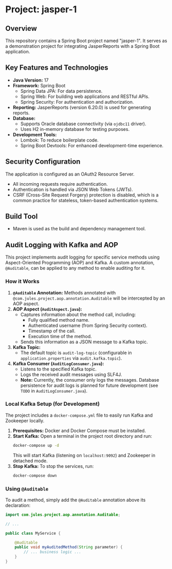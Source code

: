 # Project: jasper-1

## Overview

This repository contains a Spring Boot project named "jasper-1". It serves as a demonstration project for integrating JasperReports with a Spring Boot application.

## Key Features and Technologies

*   **Java Version:** 17
*   **Framework:** Spring Boot
    *   Spring Data JPA: For data persistence.
    *   Spring Web: For building web applications and RESTful APIs.
    *   Spring Security: For authentication and authorization.
*   **Reporting:** JasperReports (version 6.20.0) is used for generating reports.
*   **Database:**
    *   Supports Oracle database connectivity (via `ojdbc11` driver).
    *   Uses H2 in-memory database for testing purposes.
*   **Development Tools:**
    *   Lombok: To reduce boilerplate code.
    *   Spring Boot Devtools: For enhanced development-time experience.

## Security Configuration

The application is configured as an OAuth2 Resource Server.
*   All incoming requests require authentication.
*   Authentication is handled via JSON Web Tokens (JWTs).
*   CSRF (Cross-Site Request Forgery) protection is disabled, which is a common practice for stateless, token-based authentication systems.

## Build Tool

*   Maven is used as the build and dependency management tool.

## Audit Logging with Kafka and AOP

This project implements audit logging for specific service methods using Aspect-Oriented Programming (AOP) and Kafka.
A custom annotation, `@Auditable`, can be applied to any method to enable auditing for it.

### How it Works

1.  **`@Auditable` Annotation:** Methods annotated with `@com.jules.project.aop.annotation.Auditable` will be intercepted by an AOP aspect.
2.  **AOP Aspect (`AuditAspect.java`):**
    *   Captures information about the method call, including:
        *   Fully qualified method name.
        *   Authenticated username (from Spring Security context).
        *   Timestamp of the call.
        *   Execution time of the method.
    *   Sends this information as a JSON message to a Kafka topic.
3.  **Kafka Topic:**
    *   The default topic is `audit-log-topic` (configurable in `application.properties` via `audit.kafka.topic`).
4.  **Kafka Consumer (`AuditLogConsumer.java`):**
    *   Listens to the specified Kafka topic.
    *   Logs the received audit messages using SLF4J.
    *   **Note:** Currently, the consumer only logs the messages. Database persistence for audit logs is planned for future development (see `TODO` in `AuditLogConsumer.java`).

### Local Kafka Setup (for Development)

The project includes a `docker-compose.yml` file to easily run Kafka and Zookeeper locally.

1.  **Prerequisites:** Docker and Docker Compose must be installed.
2.  **Start Kafka:**
    Open a terminal in the project root directory and run:
    ```bash
    docker-compose up -d
    ```
    This will start Kafka (listening on `localhost:9092`) and Zookeeper in detached mode.
3.  **Stop Kafka:**
    To stop the services, run:
    ```bash
    docker-compose down
    ```

### Using `@Auditable`

To audit a method, simply add the `@Auditable` annotation above its declaration:

```java
import com.jules.project.aop.annotation.Auditable;

// ...

public class MyService {

    @Auditable
    public void myAuditedMethod(String parameter) {
        // ... business logic ...
    }
}
```
